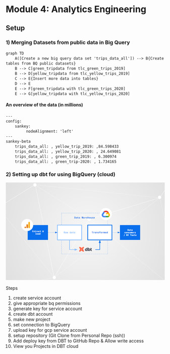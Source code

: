 
# Module 4: Analytics Engineering

## Setup

### 1) Merging Datasets from public data in Big Query

```mermaid
graph TD
    A([Create a new big query data set 'trips_data_all']) --> B{Create tables from BQ public datasets}
    B --> C[green_tripdata from tlc_green_trips_2019]
    B --> D[yellow_tripdata from tlc_yellow_trips_2019]
    C --> E{Insert more data into tables}
    D --> E
    E --> F[green_tripdata with tlc_green_trips_2020]
    E --> G[yellow_tripdata with tlc_yellow_trips_2020]
```

#### An overview of the data (in millions)

```mermaid
---
config:
    sankey:
         nodeAlignment: 'left'
---
sankey-beta
    trips_data_all: , yellow_trip_2019: ,84.598433
    trips_data_all: , yellow_trip_2020: , 24.649081
    trips_data_all: , green_trip_2019: , 6.300974
    trips_data_all: , green_trip-2020: , 1.734165
```
### 2) Setting up dbt for using BigQuery (cloud)

![alt text](images/image1.png)

Steps

1) create service account
1) give appropriate bq permissions
1) generate key for service account
1) create dbt account
1) make new project
1) set connection to BigQuery
1) upload key for gcp service account
1) setup repository (Git Clone from Personal Repo (ssh))
1) Add deploy key from DBT to GitHub Repo & Allow write access
1) View you Projects in DBT cloud




